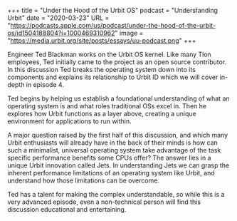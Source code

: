 +++
title = "Under the Hood of the Urbit OS"
podcast = "Understanding Urbit"
date = "2020-03-23"
URL = "https://podcasts.apple.com/us/podcast/under-the-hood-of-the-urbit-os/id1504188804?i=1000469310962"
image = "https://media.urbit.org/site/posts/essays/uu-podcast.png"
+++

Engineer Ted Blackman works on the Urbit OS kernel. Like many Tlon employees, Ted initially came to the project as an open source contributor. In this discussion Ted breaks the operating system down into its components and explains its relationship to Urbit ID which we will cover in-depth in episode 4.

Ted begins by helping us establish a foundational understanding of what an operating system is and what roles traditional OSs excel in. Then he explores how Urbit functions as a layer above, creating a unique environment for applications to run within.

A major question raised by the first half of this discussion, and which many Urbit enthusiasts will already have in the back of their minds is how can such a minimalist, universal operating system take advantage of the task specific performance benefits some CPUs offer? The answer lies in a unique Urbit innovation called Jets. In understanding Jets we can grasp the inherent performance limitations of an operating system like Urbit, and understand how those limitations can be overcome.

Ted has a talent for making the complex understandable, so while this is a very advanced episode, even a non-technical person will find this discussion educational and entertaining.
